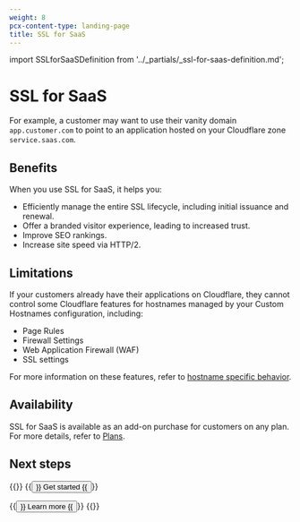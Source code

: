 ```yaml
---
weight: 8
pcx-content-type: landing-page
title: SSL for SaaS
---
```


import SSLforSaaSDefinition from '../\_partials/\_ssl-for-saas-definition.md';

# SSL for SaaS

<SSLforSaaSDefinition />

For example, a customer may want to use their vanity domain `app.customer.com` to point to an application hosted on your Cloudflare zone `service.saas.com`.

## Benefits

When you use SSL for SaaS, it helps you:

*   Efficiently manage the entire SSL lifecycle, including initial issuance and renewal.
*   Offer a branded visitor experience, leading to increased trust.
*   Improve SEO rankings.
*   Increase site speed via HTTP/2.

## Limitations

If your customers already have their applications on Cloudflare, they cannot control some Cloudflare features for hostnames managed by your Custom Hostnames configuration, including:

*   Page Rules
*   Firewall Settings
*   Web Application Firewall (WAF)
*   SSL settings

For more information on these features, refer to [hostname specific behavior](/ssl/hostname-specific-behavior/).

## Availability

SSL for SaaS is available as an add-on purchase for customers on any plan. For more details, refer to [Plans](/ssl/ssl-for-saas/plans/).

## Next steps

{{<button-group>}}
{{<button type="primary" href="/ssl/getting-started/">}}
Get started
{{</button>}}

{{<button type="secondary" href="https://blog.cloudflare.com/introducing-ssl-for-saas/" target="_blank">}}
Learn more
{{</button>}}
{{</button-group>}}
